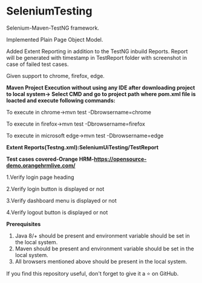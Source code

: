 # SeleniumTesting

Selenium-Maven-TestNG framework.

Implemented Plain Page Object Model.

Added Extent Reporting in addition to the TestNG inbuild Reports. Report will be generated with timestamp in TestReport folder with screenshot in case of failed test cases.

Given support to chrome, firefox, edge.

**Maven Project Execution without using any IDE after downloading project to local system-> Select CMD and go to project path where pom.xml file is loacted and execute following commands:**

To execute in chrome->mvn test -Dbrowsername=chrome

To execute in firefox->mvn test -Dbrowsername=firefox

To execute in microsoft edge->mvn test -Dbrowsername=edge

**Extent Reports(Testng.xml):SeleniumUiTesting/TestReport**

**Test cases covered-Orange HRM-https://opensource-demo.orangehrmlive.com/**

1.Verify login page heading

2.Verify login button is displayed or not

3.Verify  dashboard menu is displayed or not

4.Verify logout button is displayed or not

**Prerequisites**

1. Java 8/+ should be present and environment variable should be set in the local system.
2. Maven should be present and environment variable should be set in the local system.
3. All browsers mentioned above should be present in the local system.

If you find this repository useful, don't forget to give it a ⭐ on GitHub.



